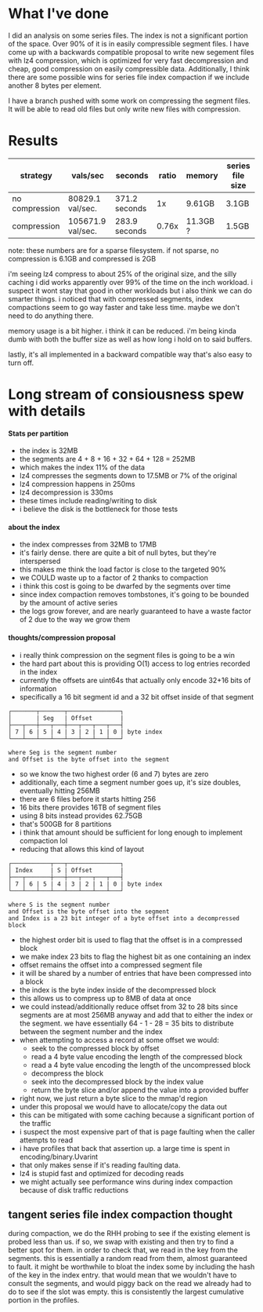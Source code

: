 
# What I've done

I did an analysis on some series files. The index is not a significant portion of the space. Over 90% of it is in easily compressible segment files. I have come up with a backwards compatible proposal to write new segement files with lz4 compression, which is optimized for very fast decompression and cheap, good compression on easily compressible data. Additionally, I think there are some possible wins for series file index compaction if we include another 8 bytes per element.

I have a branch pushed with some work on compressing the segment files. It will be able to read old files but only write new files with compression.

# Results

| strategy       | vals/sec          | seconds        | ratio | memory   | series file size |
|----------------|-------------------|----------------|-------|----------|------------------|
| no compression | 80829.1 val/sec.  | 371.2 seconds  | 1x    | 9.61GB   | 3.1GB            |
| compression    | 105671.9 val/sec. | 283.9 seconds  | 0.76x | 11.3GB ? | 1.5GB            |

note: these numbers are for a sparse filesystem. if not sparse, no compression is 6.1GB and compressed is 2GB

i'm seeing lz4 compress to about 25% of the original size, and the silly caching i did works apparently over 99% of the time on the inch workload. i suspect it wont stay that good in other workloads but i also think we can do smarter things. i noticed that with compressed segments, index compactions seem to go way faster and take less time. maybe we don't need to do anything there.

memory usage is a bit higher. i think it can be reduced. i'm being kinda dumb with both the buffer size as well as how long i hold on to said buffers.

lastly, it's all implemented in a backward compatible way that's also easy to turn off.

# Long stream of consiousness spew with details

#### Stats per partition
- the index is 32MB
- the segments are 4 + 8 + 16 + 32 + 64 + 128 = 252MB
- which makes the index 11% of the data
- lz4 compresses the segments down to 17.5MB or 7% of the original
- lz4 compression happens in 250ms
- lz4 decompression is 330ms
- these times include reading/writing to disk
- i believe the disk is the bottleneck for those tests

#### about the index
- the index compresses from 32MB to 17MB
- it's fairly dense. there are quite a bit of null bytes, but they're interspersed
- this makes me think the load factor is close to the targeted 90%
- we COULD waste up to a factor of 2 thanks to compaction
- i think this cost is going to be dwarfed by the segments over time
- since index compaction removes tombstones, it's going to be bounded by the amount of active series
- the logs grow forever, and are nearly guaranteed to have a waste factor of 2 due to the way we grow them

#### thoughts/compression proposal
- i really think compression on the segment files is going to be a win
- the hard part about this is providing O(1) access to log entries recorded in the index
- currently the offsets are uint64s that actually only encode 32+16 bits of information
- specifically a 16 bit segment id and a 32 bit offset inside of that segment

```
┌───────┬───────┬───────────────┐
│       | Seg   | Offset        |
├───┬───┼───┬───┼───┬───┬───┬───┤
│ 7 │ 6 | 5 | 4 | 3 | 2 | 1 | 0 | byte index
└───┴───┴───┴───┴───┴───┴───┴───┘

where Seg is the segment number
and Offset is the byte offset into the segment
```

- so we know the two highest order (6 and 7) bytes are zero
- additionally, each time a segment number goes up, it's size doubles, eventually hitting 256MB
- there are 6 files before it starts hitting 256
- 16 bits there provides 16TB of segment files
- using 8 bits instead provides 62.75GB
- that's 500GB for 8 partitions
- i think that amount should be sufficient for long enough to implement compaction lol
- reducing that allows this kind of layout

```
┌───────────┬───┬───────────────┐
│ Index     | S | Offset        |
├───┬───────┼───┼───┬───┬───┬───┤
│ 7 │ 6 | 5 | 4 | 3 | 2 | 1 | 0 | byte index
└───┴───┴───┴───┴───┴───┴───┴───┘

where S is the segment number
and Offset is the byte offset into the segment
and Index is a 23 bit integer of a byte offset into a decompressed block
```

- the highest order bit is used to flag that the offset is in a compressed block
- we make index 23 bits to flag the highest bit as one containing an index
- offset remains the offset into a compressed segment file
- it will be shared by a number of entries that have been compressed into a block
- the index is the byte index inside of the decompressed block
- this allows us to compress up to 8MB of data at once
- we could instead/additionally reduce offset from 32 to 28 bits since segments are at most 256MB anyway and add that to either the index or the segment. we have essentially 64 - 1 - 28 = 35 bits to distribute between the segment number and the index
- when attempting to access a record at some offset we would:
    - seek to the compressed block by offset
    - read a 4 byte value encoding the length of the compressed block
    - read a 4 byte value encoding the length of the uncompressed block
    - decompress the block
    - seek into the decompressed block by the index value
    - return the byte slice and/or append the value into a provided buffer
- right now, we just return a byte slice to the mmap'd region
- under this proposal we would have to allocate/copy the data out
- this can be mitigated with some caching because a significant portion of the traffic
- i suspect the most expensive part of that is page faulting when the caller attempts to read
- i have profiles that back that assertion up. a large time is spent in encoding/binary.Uvarint
- that only makes sense if it's reading faulting data.
- lz4 is stupid fast and optimized for decoding reads
- we might actually see performance wins during index compaction because of disk traffic reductions

## tangent series file index compaction thought

during compaction, we do the RHH probing to see if the existing element is probed less than us. if so, we swap with existing and then try to find a better spot for them. in order to check that, we read in the key from the segments. this is essentially a random read from them, almost guaranteed to fault. it might be worthwhile to bloat the index some by including the hash of the key in the index entry. that would mean that we wouldn't have to consult the segments, and would piggy back on the read we already had to do to see if the slot was empty. this is consistently the largest cumulative portion in the profiles.



